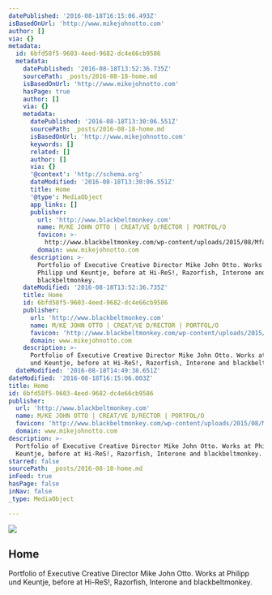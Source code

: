 ```yaml
---
datePublished: '2016-08-18T16:15:06.493Z'
isBasedOnUrl: 'http://www.mikejohnotto.com'
author: []
via: {}
metadata:
  id: 6bfd58f5-9603-4eed-9682-dc4e66cb9586
  metadata:
    datePublished: '2016-08-18T13:52:36.735Z'
    sourcePath: _posts/2016-08-18-home.md
    isBasedOnUrl: 'http://www.mikejohnotto.com'
    hasPage: true
    author: []
    via: {}
    metadata:
      datePublished: '2016-08-18T13:30:06.551Z'
      sourcePath: _posts/2016-08-18-home.md
      isBasedOnUrl: 'http://www.mikejohnotto.com'
      keywords: []
      related: []
      author: []
      via: {}
      '@context': 'http://schema.org'
      dateModified: '2016-08-18T13:30:06.551Z'
      title: Home
      '@type': MediaObject
      app_links: []
      publisher:
        url: 'http://www.blackbeltmonkey.com'
        name: M/KE JOHN OTTO | CREAT/VE D/RECTOR | PORTFOL/O
        favicon: >-
          http://www.blackbeltmonkey.com/wp-content/uploads/2015/08/Mfavicon2.png
        domain: www.mikejohnotto.com
      description: >-
        Portfolio of Executive Creative Director Mike John Otto. Works at
        Philipp und Keuntje, before at Hi-ReS!, Razorfish, Interone and
        blackbeltmonkey.
    dateModified: '2016-08-18T13:52:36.735Z'
    title: Home
    id: 6bfd58f5-9603-4eed-9682-dc4e66cb9586
    publisher:
      url: 'http://www.blackbeltmonkey.com'
      name: M/KE JOHN OTTO | CREAT/VE D/RECTOR | PORTFOL/O
      favicon: 'http://www.blackbeltmonkey.com/wp-content/uploads/2015/08/Mfavicon2.png'
      domain: www.mikejohnotto.com
    description: >-
      Portfolio of Executive Creative Director Mike John Otto. Works at Philipp
      und Keuntje, before at Hi-ReS!, Razorfish, Interone and blackbeltmonkey.
  dateModified: '2016-08-18T14:49:38.651Z'
dateModified: '2016-08-18T16:15:06.003Z'
title: Home
id: 6bfd58f5-9603-4eed-9682-dc4e66cb9586
publisher:
  url: 'http://www.blackbeltmonkey.com'
  name: M/KE JOHN OTTO | CREAT/VE D/RECTOR | PORTFOL/O
  favicon: 'http://www.blackbeltmonkey.com/wp-content/uploads/2015/08/Mfavicon2.png'
  domain: www.mikejohnotto.com
description: >-
  Portfolio of Executive Creative Director Mike John Otto. Works at Philipp und
  Keuntje, before at Hi-ReS!, Razorfish, Interone and blackbeltmonkey.
starred: false
sourcePath: _posts/2016-08-18-home.md
inFeed: true
hasPage: false
inNav: false
_type: MediaObject

---
```

<article style=""><img src="https://imgflo.herokuapp.com/graph/vahj1ThiexotieMo/56068772805350f0d0453492464f0dea/noop.png?input=http%3A%2F%2Fwww.blackbeltmonkey.com%2Fwp-content%2Fuploads%2F2015%2F08%2Flogo_light.png" /><h1>Home</h1><p>Portfolio of Executive Creative Director Mike John Otto. Works at Philipp und Keuntje, before at Hi-ReS!, Razorfish, Interone and blackbeltmonkey.</p></article>
